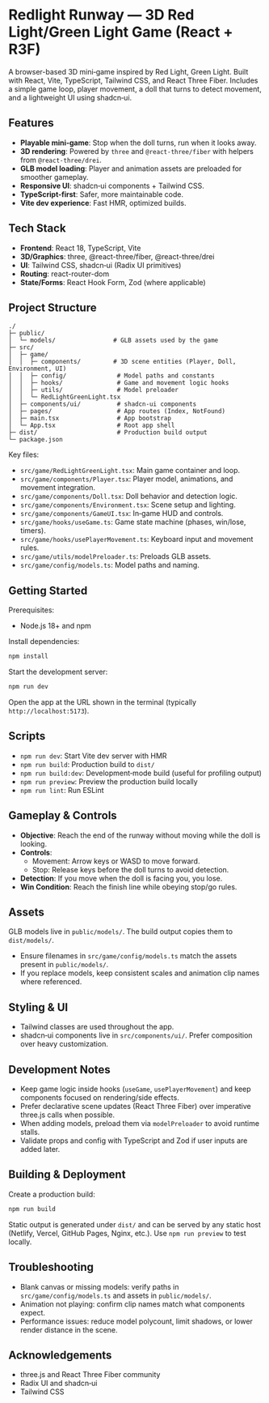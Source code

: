 # Redlight Runway — 3D Red Light/Green Light Game (React + R3F)

A browser-based 3D mini‑game inspired by Red Light, Green Light. Built with React, Vite, TypeScript, Tailwind CSS, and React Three Fiber. Includes a simple game loop, player movement, a doll that turns to detect movement, and a lightweight UI using shadcn‑ui.


## Features

- **Playable mini‑game**: Stop when the doll turns, run when it looks away.
- **3D rendering**: Powered by `three` and `@react-three/fiber` with helpers from `@react-three/drei`.
- **GLB model loading**: Player and animation assets are preloaded for smoother gameplay.
- **Responsive UI**: shadcn‑ui components + Tailwind CSS.
- **TypeScript-first**: Safer, more maintainable code.
- **Vite dev experience**: Fast HMR, optimized builds.


## Tech Stack

- **Frontend**: React 18, TypeScript, Vite
- **3D/Graphics**: three, @react-three/fiber, @react-three/drei
- **UI**: Tailwind CSS, shadcn‑ui (Radix UI primitives)
- **Routing**: react-router-dom
- **State/Forms**: React Hook Form, Zod (where applicable)


## Project Structure

```
./
├─ public/
│  └─ models/                # GLB assets used by the game
├─ src/
│  ├─ game/
│  │  ├─ components/         # 3D scene entities (Player, Doll, Environment, UI)
│  │  ├─ config/              # Model paths and constants
│  │  ├─ hooks/               # Game and movement logic hooks
│  │  ├─ utils/               # Model preloader
│  │  └─ RedLightGreenLight.tsx
│  ├─ components/ui/          # shadcn‑ui components
│  ├─ pages/                  # App routes (Index, NotFound)
│  ├─ main.tsx                # App bootstrap
│  └─ App.tsx                 # Root app shell
├─ dist/                      # Production build output
└─ package.json
```

Key files:
- `src/game/RedLightGreenLight.tsx`: Main game container and loop.
- `src/game/components/Player.tsx`: Player model, animations, and movement integration.
- `src/game/components/Doll.tsx`: Doll behavior and detection logic.
- `src/game/components/Environment.tsx`: Scene setup and lighting.
- `src/game/components/GameUI.tsx`: In‑game HUD and controls.
- `src/game/hooks/useGame.ts`: Game state machine (phases, win/lose, timers).
- `src/game/hooks/usePlayerMovement.ts`: Keyboard input and movement rules.
- `src/game/utils/modelPreloader.ts`: Preloads GLB assets.
- `src/game/config/models.ts`: Model paths and naming.


## Getting Started

Prerequisites:
- Node.js 18+ and npm

Install dependencies:

```sh
npm install
```

Start the development server:

```sh
npm run dev
```

Open the app at the URL shown in the terminal (typically `http://localhost:5173`).


## Scripts

- `npm run dev`: Start Vite dev server with HMR
- `npm run build`: Production build to `dist/`
- `npm run build:dev`: Development‑mode build (useful for profiling output)
- `npm run preview`: Preview the production build locally
- `npm run lint`: Run ESLint


## Gameplay & Controls

- **Objective**: Reach the end of the runway without moving while the doll is looking.
- **Controls**:
  - Movement: Arrow keys or WASD to move forward.
  - Stop: Release keys before the doll turns to avoid detection.
- **Detection**: If you move when the doll is facing you, you lose.
- **Win Condition**: Reach the finish line while obeying stop/go rules.


## Assets

GLB models live in `public/models/`. The build output copies them to `dist/models/`.
- Ensure filenames in `src/game/config/models.ts` match the assets present in `public/models/`.
- If you replace models, keep consistent scales and animation clip names where referenced.


## Styling & UI

- Tailwind classes are used throughout the app.
- shadcn‑ui components live in `src/components/ui/`. Prefer composition over heavy customization.


## Development Notes

- Keep game logic inside hooks (`useGame`, `usePlayerMovement`) and keep components focused on rendering/side effects.
- Prefer declarative scene updates (React Three Fiber) over imperative three.js calls when possible.
- When adding models, preload them via `modelPreloader` to avoid runtime stalls.
- Validate props and config with TypeScript and Zod if user inputs are added later.


## Building & Deployment

Create a production build:

```sh
npm run build
```

Static output is generated under `dist/` and can be served by any static host (Netlify, Vercel, GitHub Pages, Nginx, etc.). Use `npm run preview` to test locally.


## Troubleshooting

- Blank canvas or missing models: verify paths in `src/game/config/models.ts` and assets in `public/models/`.
- Animation not playing: confirm clip names match what components expect.
- Performance issues: reduce model polycount, limit shadows, or lower render distance in the scene.



## Acknowledgements

- three.js and React Three Fiber community
- Radix UI and shadcn‑ui
- Tailwind CSS
